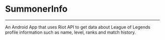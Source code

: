 # SummonerInfo

<hr>

An Android App that uses Riot API to get data about League of Legends profile information such as name, level, ranks and match history.
